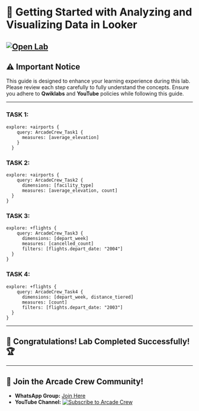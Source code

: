 # 🚀 **Getting Started with Analyzing and Visualizing Data in Looker**  
[![Open Lab](https://img.shields.io/badge/Open-Lab-brown?style=for-the-badge&logo=google-cloud&logoColor=blue)](https://www.cloudskillsboost.google/focuses/25305?parent=catalog) 
---

## ⚠️ **Important Notice**  
This guide is designed to enhance your learning experience during this lab. Please review each step carefully to fully understand the concepts. Ensure you adhere to **Qwiklabs** and **YouTube** policies while following this guide.  

---

### TASK 1:
```
explore: +airports { 
    query: ArcadeCrew_Task1 {
      measures: [average_elevation]
    }
  }
```


### TASK 2:
```
explore: +airports {
    query: ArcadeCrew_Task2 {
      dimensions: [facility_type]
      measures: [average_elevation, count]
  }
}
```



### TASK 3:
```
explore: +flights {
    query: ArcadeCrew_Task3 {
      dimensions: [depart_week]
      measures: [cancelled_count]
      filters: [flights.depart_date: "2004"]
  }
}
```


### TASK 4:
```
explore: +flights {
    query: ArcadeCrew_Task4 {
      dimensions: [depart_week, distance_tiered]
      measures: [count]
      filters: [flights.depart_date: "2003"]
  }
}
```
  
---

## 🎉 **Congratulations! Lab Completed Successfully!** 🏆  

---

## 🤝 **Join the Arcade Crew Community!**  

- **WhatsApp Group:** [Join Here](https://chat.whatsapp.com/KkNEauOhBQXHdVcmqIlv9F)  
- **YouTube Channel:** [![Subscribe to Arcade Crew](https://img.shields.io/badge/Youtube-Arcade%20Crew-red?style=for-the-badge&logo=google-cloud&logoColor=white)](https://www.youtube.com/@Arcade61432?sub_confirmation=1)  
